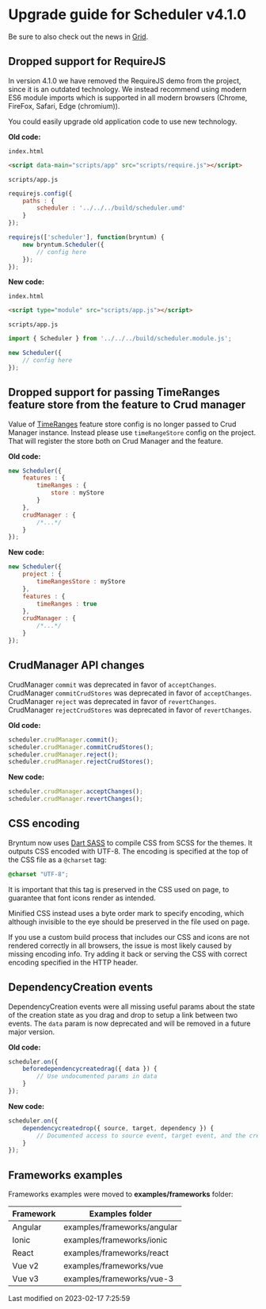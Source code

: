 # Upgrade guide for Scheduler v4.1.0

Be sure to also check out the news in [Grid](#Grid/guides/upgrades/4.1.0.md).

## Dropped support for RequireJS

In version 4.1.0 we have removed the RequireJS demo from the project, since it is an outdated technology.
We instead recommend using modern ES6 module imports which is supported in all modern browsers
(Chrome, FireFox, Safari, Edge (chromium)).

You could easily upgrade old application code to use new technology.

**Old code:**

`index.html`
```html
<script data-main="scripts/app" src="scripts/require.js"></script>
```

`scripts/app.js`

```javascript
requirejs.config({
    paths : {
        scheduler : '../../../build/scheduler.umd'
    }
});

requirejs(['scheduler'], function(bryntum) {
    new bryntum.Scheduler({
        // config here
    });
});
```

**New code:**

`index.html`
```html
<script type="module" src="scripts/app.js"></script>
```

`scripts/app.js`

```javascript
import { Scheduler } from '../../../build/scheduler.module.js';

new Scheduler({
    // config here
});
```

## Dropped support for passing TimeRanges feature store from the feature to Crud manager

Value of [TimeRanges](#Scheduler/feature/TimeRanges) feature  store config is no longer passed to Crud Manager instance.
Instead please use `timeRangeStore` config on the project. That will register the store both on Crud Manager and
the feature.

**Old code:**

```javascript
new Scheduler({
    features : {
        timeRanges : {
            store : myStore
        }
    },
    crudManager : {
        /*...*/
    }
});
```

**New code:**

```javascript
new Scheduler({
    project : {
        timeRangesStore : myStore
    },
    features : {
        timeRanges : true
    },
    crudManager : {
        /*...*/
    }
});
```

## CrudManager API changes

CrudManager `commit` was deprecated in favor of `acceptChanges`.
CrudManager `commitCrudStores` was deprecated in favor of `acceptChanges`.
CrudManager `reject` was deprecated in favor of `revertChanges`.
CrudManager `rejectCrudStores` was deprecated in favor of `revertChanges`.


**Old code:**

```javascript
scheduler.crudManager.commit();
scheduler.crudManager.commitCrudStores();
scheduler.crudManager.reject();
scheduler.crudManager.rejectCrudStores();
```

**New code:**

```javascript
scheduler.crudManager.acceptChanges();
scheduler.crudManager.revertChanges();
```

## CSS encoding

Bryntum now uses [Dart SASS](https://sass-lang.com/dart-sass) to compile CSS from SCSS for the themes. It outputs CSS
encoded with UTF-8. The encoding is specified at the top of the CSS file as a `@charset` tag:

```css
@charset "UTF-8";
```

It is important that this tag is preserved in the CSS used on page, to guarantee that font icons render as intended.

Minified CSS instead uses a byte order mark to specify encoding, which although invisible to the eye should be preserved
in the file used on page.

If you use a custom build process that includes our CSS and icons are not rendered correctly in all browsers, the issue
is most likely caused by missing encoding info. Try adding it back or serving the CSS with correct encoding specified
in the HTTP header.

## DependencyCreation events 

DependencyCreation events were all missing useful params about the state of the creation state as you drag and drop to setup a 
link between two events. The `data` param is now deprecated and will be removed in a future major version.

**Old code:**

```javascript
scheduler.on({
    beforedependencycreatedrag({ data }) {
        // Use undocumented params in data
    }
});
```

**New code:**
```javascript
scheduler.on({
    dependencycreatedrop({ source, target, dependency }) {
        // Documented access to source event, target event, and the created dependency
    }
});
```

## Frameworks examples

Frameworks examples were moved to **examples/frameworks** folder:

| Framework | Examples folder             |
|-----------|-----------------------------|
| Angular   | examples/frameworks/angular |
| Ionic     | examples/frameworks/ionic   |
| React     | examples/frameworks/react   |
| Vue v2    | examples/frameworks/vue     |
| Vue v3    | examples/frameworks/vue-3   |


<p class="last-modified">Last modified on 2023-02-17 7:25:59</p>